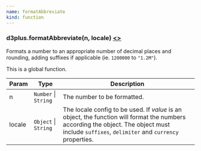 ```yaml
---
name: formatAbbreviate
kind: function
---
```


  <a name="formatAbbreviate"></a>

### d3plus.**formatAbbreviate**(n, locale) [<>](https://github.com/d3plus/d3plus-format/blob/master/src/abbreviate.js#L33)

Formats a number to an appropriate number of decimal places and rounding, adding suffixes if applicable (ie. `1200000` to `"1.2M"`).


This is a global function.

| Param | Type | Description |
| --- | --- | --- |
| n | <code>Number</code> \| <code>String</code> | The number to be formatted. |
| locale | <code>Object</code> \| <code>String</code> | The locale config to be used. If *value* is an object, the function will format the numbers according the object. The object must include `suffixes`, `delimiter` and `currency` properties. |


